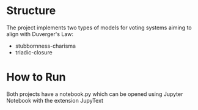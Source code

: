# Structure
The project implements two types of models for voting systems aiming to align with Duverger's Law:
- stubbornness-charisma
- triadic-closure

# How to Run
Both projects have a notebook.py which can be opened using Jupyter Notebook with the extension JupyText